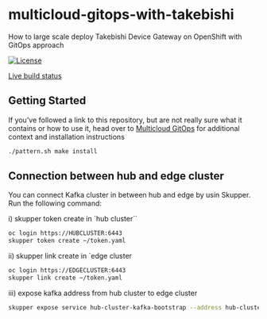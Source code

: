 # multicloud-gitops-with-takebishi

How to large scale deploy Takebishi Device Gateway on OpenShift with GitOps approach

[![License](https://img.shields.io/badge/License-Apache%202.0-blue.svg)](https://opensource.org/licenses/Apache-2.0)

[Live build status](https://util.hybrid-cloud-patterns.io/dashboard.php?pattern=mcgitops)

## Getting Started

If you've followed a link to this repository, but are not really sure what it contains
or how to use it, head over to [Multicloud GitOps](http://hybrid-cloud-patterns.io/multicloud-gitops/)
for additional context and installation instructions

```bash
./pattern.sh make install
```

## Connection between hub and edge cluster

You can connect Kafka cluster in between hub and edge by usin Skupper.
Run the following command:

i) skupper token create in `hub cluster``

```bash
oc login https://HUBCLUSTER:6443
skupper token create ~/token.yaml
```

ii) skupper link create in `edge cluster

```bash
oc login https://EDGECLUSTER:6443
skupper link create ~/token.yaml
```

iii) expose kafka address from hub cluster to edge cluster

```bash
skupper expose service hub-cluster-kafka-bootstrap --address hub-cluster-kafka-bootstrap
```
